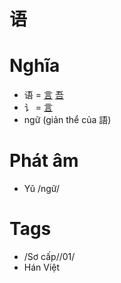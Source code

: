 # 语

# Nghĩa
* 语 = [言](言.md) [吾](吾.md)
* 讠 = [言](言.md)
* ngữ (giản thể của 語)

# Phát âm
* Yǔ /ngữ/

# Tags
* /Sơ cấp//01/
*  Hán Việt

